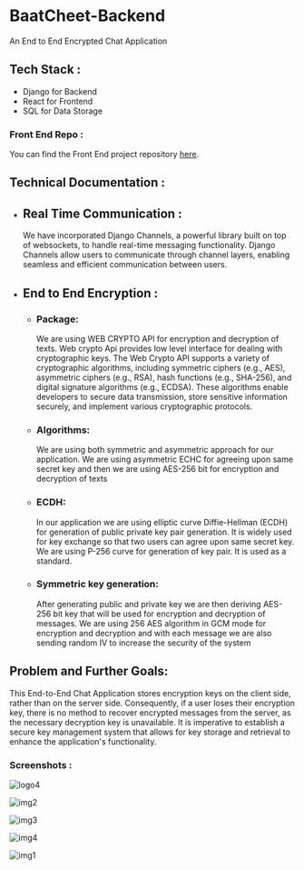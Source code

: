 # BaatCheet-Backend
An End to End Encrypted Chat Application

## Tech Stack : 
- Django for Backend
- React for Frontend 
- SQL for Data Storage

### Front End Repo : 
You can find the Front End project repository [here](https://github.com/tareeb/baatcheet-Frontend).

## Technical Documentation : 

- ## Real Time Communication :
  We have incorporated Django Channels, a powerful library built on top of websockets, to handle real-time messaging functionality. Django Channels allow users to communicate through channel layers, enabling seamless and efficient communication between users.
  
- ## End to End Encryption :
  - ### Package:
      We are using WEB CRYPTO API for encryption and decryption of texts. Web crypto Api provides low level interface for dealing          with cryptographic keys. The Web Crypto API supports a variety of cryptographic algorithms, including symmetric ciphers              (e.g., AES), asymmetric ciphers (e.g., RSA), hash functions (e.g., SHA-256), and digital signature algorithms (e.g., ECDSA). 
      These algorithms enable developers to secure data transmission, store sensitive information securely, and implement various 
      cryptographic protocols.
  
   - ### Algorithms:
       We are using both symmetric and asymmetric approach for our application.
       We are using asymmetric ECHC for agreeing upon same secret key and then we are using AES-256 bit for encryption and 
       decryption of texts

   - ### ECDH:
       In our application we are using elliptic curve Diffie-Hellman (ECDH) for generation of public private key pair generation. It 
       is widely used for key exchange so that two users can agree upon same secret key. We are using P-256 curve for generation of 
       key pair. It is used as a standard.

   - ### Symmetric key generation:
        After generating public and private key we are then deriving AES-256 bit key that will be used for encryption and decryption         of messages. We are using 256 AES algorithm in GCM mode for encryption and decryption and with each message we are also              sending random IV to increase the security of the system

## Problem and Further Goals:
  This End-to-End Chat Application stores encryption keys on the client side, rather than on the server side. Consequently, if a user loses their encryption key, there is no method to recover encrypted messages from the server, as the necessary decryption key is unavailable. It is imperative to establish a secure key management system that allows for key storage and retrieval to enhance the application's functionality.
  

### Screenshots : 
![logo4](https://github.com/tareeb/BaatCheet-Backend/assets/67794123/e29ec383-08aa-4f1c-b7df-3311970f8259)

![img2](https://github.com/tareeb/BaatCheet-Backend/assets/67794123/705b87f8-64ea-4538-aa4b-6f662de0525c)

![img3](https://github.com/tareeb/BaatCheet-Backend/assets/67794123/aca75fd1-3894-4124-aede-a1e98911cff9)

![img4](https://github.com/tareeb/BaatCheet-Backend/assets/67794123/28990fe7-9f92-476b-b356-61e2fa722c1b)

![img1](https://github.com/tareeb/BaatCheet-Backend/assets/67794123/be156e39-4236-40aa-b001-24330d413354)



